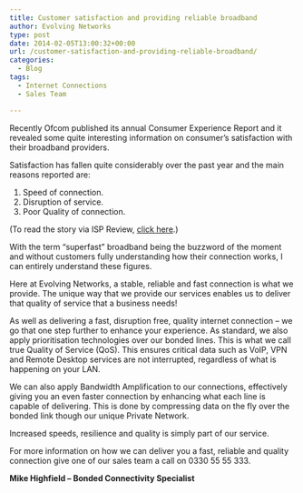 ```yaml
---
title: Customer satisfaction and providing reliable broadband
author: Evolving Networks
type: post
date: 2014-02-05T13:00:32+00:00
url: /customer-satisfaction-and-providing-reliable-broadband/
categories:
  - Blog
tags:
  - Internet Connections
  - Sales Team

---
```

Recently Ofcom published its annual Consumer Experience Report and it revealed some quite interesting information on consumer’s satisfaction with their broadband providers.

Satisfaction has fallen quite considerably over the past year and the main reasons reported are:

  1. Speed of connection.
  2. Disruption of service.
  3. Poor Quality of connection.

(To read the story via ISP Review, <a href="http://www.ispreview.co.uk/index.php/2014/01/ofcom-find-decline-uk-satisfaction-reliability-broadband.html" target="_blank">click here</a>.)

With the term “superfast” broadband being the buzzword of the moment and without customers fully understanding how their connection works, I can entirely understand these figures.

Here at Evolving Networks, a stable, reliable and fast connection is what we provide. The unique way that we provide our services enables us to deliver that quality of service that a business needs!

As well as delivering a fast, disruption free, quality internet connection &#8211; we go that one step further to enhance your experience. As standard, we also apply prioritisation technologies over our bonded lines. This is what we call true Quality of Service (QoS). This ensures critical data such as VoIP, VPN and Remote Desktop services are not interrupted, regardless of what is happening on your LAN.

We can also apply Bandwidth Amplification to our connections, effectively giving you an even faster connection by enhancing what each line is capable of delivering. This is done by compressing data on the fly over the bonded link though our unique Private Network.

Increased speeds, resilience and quality is simply part of our service.

For more information on how we can deliver you a fast, reliable and quality connection give one of our sales team a call on 0330 55 55 333.

**Mike Highfield – Bonded Connectivity Specialist**